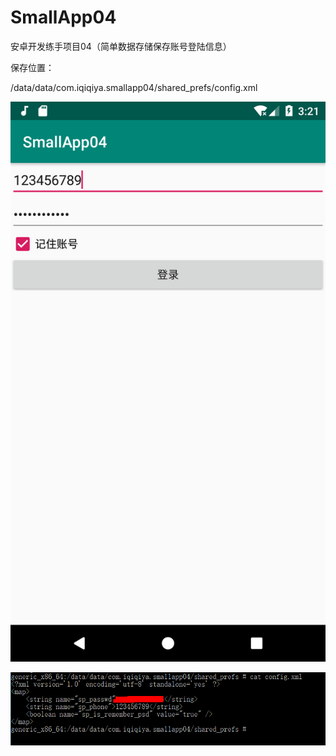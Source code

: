 # SmallApp04
 安卓开发练手项目04（简单数据存储保存账号登陆信息）

保存位置：

/data/data/com.iqiqiya.smallapp04/shared_prefs/config.xml

![截图1](./Screenshot_1566271298.png)

  ![截图2](./360截图-9788312.png)